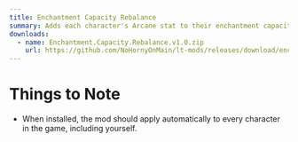 ```yaml
---
title: Enchantment Capacity Rebalance
summary: Adds each character's Arcane stat to their enchantment capacity, allowing characters that are skilled with the arcane to utilise more weapon/clothing enchantments before being overwhelmed.
downloads:
  - name: Enchantment.Capacity.Rebalance.v1.0.zip
    url: https://github.com/NoHornyOnMain/lt-mods/releases/download/enchantment-capacity-rebalance-v1.0/Enchantment.Capacity.Rebalance.v1.0.zip
---
```

# Things to Note
- When installed, the mod should apply automatically to every character in the game, including yourself.
